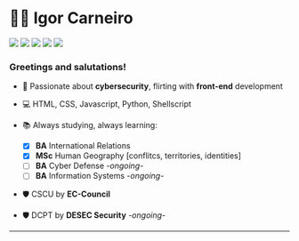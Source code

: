 # 👨‍💻 Igor Carneiro 

<p><a href="https://github.com/igorcarneiros"><img src="https://img.shields.io/badge/-GitHub-black?style=flat-square&logo=github"></a>
<a href="https://www.linkedin.com/in/igor-carneiro/"><img src="https://img.shields.io/badge/-LinkedIn-blue?style=flat-square&logo=linkedin"></a> 
<a href="mailto:igorcarneiros@pm.me"><img src="https://img.shields.io/badge/-Protonmail-purple?style=flat-square&logo=protonmail"></a> 
<a href="https://api.whatsapp.com/send?phone=21974836928"><img src="https://img.shields.io/badge/-Whatsapp-4CA143?style=flat-square&labelColor=4CA143&logo=whatsapp&logoColor=white"></a>
<a href="https://www.kriari.net"><img src="https://img.shields.io/badge/-my website: kriari.net-088734?style=flat-square"></a></p>

### Greetings and salutations! 

- 🔐 Passionate about <b>cybersecurity</b>, flirting with <b>front-end</b> development

- 💻 HTML, CSS, Javascript, Python, Shellscript

- 📚 Always studying, always learning:
  - [x] <b>BA</b> International Relations
  - [x] <b>MSc</b> Human Geography [conflitcs, territories, identities]
  - [ ] <b>BA</b> Cyber Defense *-ongoing-*
  - [ ] <b>BA</b> Information Systems *-ongoing-*
  
- 🛡 CSCU by <b>EC-Council</b>
- 🛡 DCPT by <b>DESEC Security</b> *-ongoing-*
<hr>
